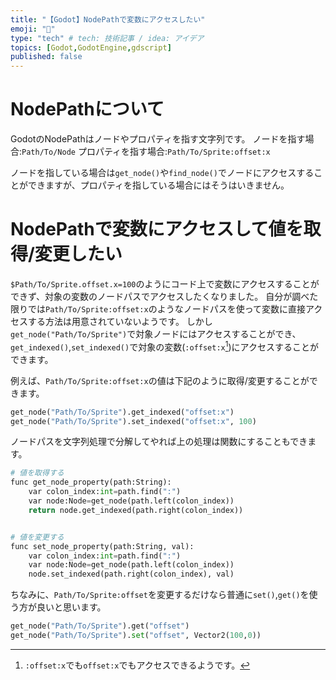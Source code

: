 ```yaml
---
title: "【Godot】NodePathで変数にアクセスしたい"
emoji: "👏"
type: "tech" # tech: 技術記事 / idea: アイデア
topics: [Godot,GodotEngine,gdscript]
published: false
---
```


# NodePathについて
GodotのNodePathはノードやプロパティを指す文字列です。
ノードを指す場合:`Path/To/Node`
プロパティを指す場合:`Path/To/Sprite:offset:x`

ノードを指している場合は`get_node()`や`find_node()`でノードにアクセスすることができますが、プロパティを指している場合にはそうはいきません。


# NodePathで変数にアクセスして値を取得/変更したい
`$Path/To/Sprite.offset.x=100`のようにコード上で変数にアクセスすることができず、対象の変数のノードパスでアクセスしたくなりました。
自分が調べた限りでは`Path/To/Sprite:offset:x`のようなノードパスを使って変数に直接アクセスする方法は用意されていないようです。
しかし`get_node("Path/To/Sprite")`で対象ノードにはアクセスすることができ、`get_indexed()`,`set_indexed()`で対象の変数(`:offset:x`[^1])にアクセスすることができます。

例えば、`Path/To/Sprite:offset:x`の値は下記のように取得/変更することができます。
```python
get_node("Path/To/Sprite").get_indexed("offset:x")
get_node("Path/To/Sprite").set_indexed("offset:x", 100)
```

ノードパスを文字列処理で分解してやれば上の処理は関数にすることもできます。
```python
# 値を取得する
func get_node_property(path:String):
    var colon_index:int=path.find(":")
    var node:Node=get_node(path.left(colon_index))
    return node.get_indexed(path.right(colon_index))


# 値を変更する
func set_node_property(path:String, val):
    var colon_index:int=path.find(":")
    var node:Node=get_node(path.left(colon_index))
    node.set_indexed(path.right(colon_index), val)
```

ちなみに、`Path/To/Sprite:offset`を変更するだけなら普通に`set()`,`get()`を使う方が良いと思います。
```python
get_node("Path/To/Sprite").get("offset")
get_node("Path/To/Sprite").set("offset", Vector2(100,0))
```

[^1]: `:offset:x`でも`offset:x`でもアクセスできるようです。
